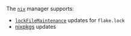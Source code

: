 The [`nix`](https://github.com/NixOS/nix) manager supports:

- [`lockFileMaintenance`](../../../docs/usage/configuration-options.md#lockfilemaintenance) updates for `flake.lock`
- [nixpkgs](https://github.com/NixOS/nixpkgs) updates
